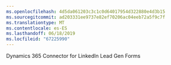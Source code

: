 ```yaml
---
ms.openlocfilehash: 4d5da061203c3c1c0d64017954d322880e4d3b15
ms.sourcegitcommit: ad203331ee9737e82ef70206ac04eeb72a5f9c7f
ms.translationtype: MT
ms.contentlocale: es-ES
ms.lasthandoff: 06/18/2019
ms.locfileid: "67225990"
---
```

Dynamics 365 Connector for LinkedIn Lead Gen Forms